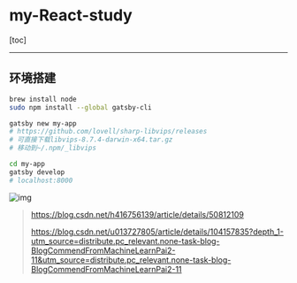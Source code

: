 # my-React-study

[toc]

------

## 环境搭建

```bash
brew install node
sudo npm install --global gatsby-cli

gatsby new my-app
# https://github.com/lovell/sharp-libvips/releases
# 可直接下载libvips-8.7.4-darwin-x64.tar.gz
# 移动到~/.npm/_libvips

cd my-app
gatsby develop
# localhost:8000
```

![img](https://img-blog.csdnimg.cn/20190620172009527.png?x-oss-process=image/watermark,type_ZmFuZ3poZW5naGVpdGk,shadow_10,text_aHR0cHM6Ly9ibG9nLmNzZG4ubmV0L3UwMTAxODI4MTE=,size_16,color_FFFFFF,t_70)

> https://blog.csdn.net/h416756139/article/details/50812109
>
> https://blog.csdn.net/u013727805/article/details/104157835?depth_1-utm_source=distribute.pc_relevant.none-task-blog-BlogCommendFromMachineLearnPai2-11&utm_source=distribute.pc_relevant.none-task-blog-BlogCommendFromMachineLearnPai2-11